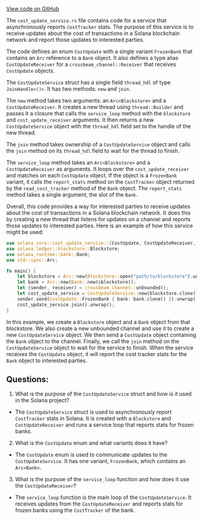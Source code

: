 [View code on GitHub](https://github.com/solana-labs/solana/blob/master/core/src/cost_update_service.rs)

The `cost_update_service.rs` file contains code for a service that asynchronously reports `CostTracker` stats. The purpose of this service is to receive updates about the cost of transactions in a Solana blockchain network and report those updates to interested parties. 

The code defines an enum `CostUpdate` with a single variant `FrozenBank` that contains an `Arc` reference to a `Bank` object. It also defines a type alias `CostUpdateReceiver` for a `crossbeam_channel::Receiver` that receives `CostUpdate` objects. 

The `CostUpdateService` struct has a single field `thread_hdl` of type `JoinHandle<()>`. It has two methods: `new` and `join`. 

The `new` method takes two arguments: an `Arc<Blockstore>` and a `CostUpdateReceiver`. It creates a new thread using `thread::Builder` and passes it a closure that calls the `service_loop` method with the `blockstore` and `cost_update_receiver` arguments. It then returns a new `CostUpdateService` object with the `thread_hdl` field set to the handle of the new thread. 

The `join` method takes ownership of a `CostUpdateService` object and calls the `join` method on its `thread_hdl` field to wait for the thread to finish. 

The `service_loop` method takes an `Arc<Blockstore>` and a `CostUpdateReceiver` as arguments. It loops over the `cost_update_receiver` and matches on each `CostUpdate` object. If the object is a `FrozenBank` variant, it calls the `report_stats` method on the `CostTracker` object returned by the `read_cost_tracker` method of the `Bank` object. The `report_stats` method takes a single argument, the slot of the `Bank`. 

Overall, this code provides a way for interested parties to receive updates about the cost of transactions in a Solana blockchain network. It does this by creating a new thread that listens for updates on a channel and reports those updates to interested parties. Here is an example of how this service might be used:

```rust
use solana_core::cost_update_service::{CostUpdate, CostUpdateReceiver, CostUpdateService};
use solana_ledger::blockstore::Blockstore;
use solana_runtime::bank::Bank;
use std::sync::Arc;

fn main() {
    let blockstore = Arc::new(Blockstore::open("path/to/blockstore").unwrap());
    let bank = Arc::new(Bank::new(&blockstore));
    let (sender, receiver) = crossbeam_channel::unbounded();
    let cost_update_service = CostUpdateService::new(blockstore.clone(), receiver);
    sender.send(CostUpdate::FrozenBank { bank: bank.clone() }).unwrap();
    cost_update_service.join().unwrap();
}
``` 

In this example, we create a `Blockstore` object and a `Bank` object from that blockstore. We also create a new unbounded channel and use it to create a new `CostUpdateService` object. We then send a `CostUpdate` object containing the `Bank` object to the channel. Finally, we call the `join` method on the `CostUpdateService` object to wait for the service to finish. When the service receives the `CostUpdate` object, it will report the cost tracker stats for the `Bank` object to interested parties.
## Questions: 
 1. What is the purpose of the `CostUpdateService` struct and how is it used in the Solana project?
- The `CostUpdateService` struct is used to asynchronously report `CostTracker` stats in Solana. It is created with a `Blockstore` and `CostUpdateReceiver` and runs a service loop that reports stats for frozen banks.

2. What is the `CostUpdate` enum and what variants does it have?
- The `CostUpdate` enum is used to communicate updates to the `CostUpdateService`. It has one variant, `FrozenBank`, which contains an `Arc<Bank>`.

3. What is the purpose of the `service_loop` function and how does it use the `CostUpdateReceiver`?
- The `service_loop` function is the main loop of the `CostUpdateService`. It receives updates from the `CostUpdateReceiver` and reports stats for frozen banks using the `CostTracker` of the bank.